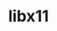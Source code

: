 ---
title: "libx11"
layout: cache
categories: [package, develop-2023-12-03]
meta: {"versions": ["1.8.4"], "compilers": ["gcc@=11.1.0", "gcc@=11.3.0", "gcc@=11.4.0", "gcc@=7.3.1", "gcc@=9.4.0"], "oss": ["amzn2", "ubuntu20.04", "ubuntu22.04"], "platforms": ["linux"], "targets": ["aarch64", "neoverse_n1", "neoverse_v1", "ppc64le", "x86_64_v3"], "stacks": ["aws-isc", "aws-isc-aarch64", "data-vis-sdk", "e4s", "e4s-neoverse_v1", "e4s-power", "e4s-rocm-external", "ml-linux-x86_64-rocm", "root"], "num_specs": 10, "num_specs_by_stack": {"aws-isc-aarch64": 2, "root": 10, "aws-isc": 1, "e4s-neoverse_v1": 1, "e4s-power": 1, "data-vis-sdk": 2, "e4s": 2, "e4s-rocm-external": 1, "ml-linux-x86_64-rocm": 1}}
spec_details: [{"hash": "dygnqe74a6affjnfffocamzej63jbwz5", "compiler": "gcc@=7.3.1", "versions": ["1.8.4"], "os": "amzn2", "platform": "linux", "target": "aarch64", "variants": ["build_system=autotools"], "stacks": ["aws-isc-aarch64", "root"], "size": "-", "tarball": "https://binaries.spack.io/develop-2023-12-03/build_cache/linux-amzn2-aarch64/gcc-7.3.1/libx11-1.8.4/linux-amzn2-aarch64-gcc-7.3.1-libx11-1.8.4-dygnqe74a6affjnfffocamzej63jbwz5.spack"}, {"hash": "i5gztlgvbczhu3o2xktadlw3a4aw224v", "compiler": "gcc@=7.3.1", "versions": ["1.8.4"], "os": "amzn2", "platform": "linux", "target": "neoverse_n1", "variants": ["build_system=autotools"], "stacks": ["aws-isc-aarch64", "root"], "size": "-", "tarball": "https://binaries.spack.io/develop-2023-12-03/build_cache/linux-amzn2-neoverse_n1/gcc-7.3.1/libx11-1.8.4/linux-amzn2-neoverse_n1-gcc-7.3.1-libx11-1.8.4-i5gztlgvbczhu3o2xktadlw3a4aw224v.spack"}, {"hash": "jajuunacyqv3ncm2rabts5izlh3svpli", "compiler": "gcc@=7.3.1", "versions": ["1.8.4"], "os": "amzn2", "platform": "linux", "target": "x86_64_v3", "variants": ["build_system=autotools"], "stacks": ["root", "aws-isc"], "size": "-", "tarball": "https://binaries.spack.io/develop-2023-12-03/build_cache/linux-amzn2-x86_64_v3/gcc-7.3.1/libx11-1.8.4/linux-amzn2-x86_64_v3-gcc-7.3.1-libx11-1.8.4-jajuunacyqv3ncm2rabts5izlh3svpli.spack"}, {"hash": "rhuati73h2qnmaylxjetwqnzme3dyrhu", "compiler": "gcc@=11.4.0", "versions": ["1.8.4"], "os": "ubuntu20.04", "platform": "linux", "target": "neoverse_v1", "variants": ["build_system=autotools"], "stacks": ["e4s-neoverse_v1", "root"], "size": "-", "tarball": "https://binaries.spack.io/develop-2023-12-03/build_cache/linux-ubuntu20.04-neoverse_v1/gcc-11.4.0/libx11-1.8.4/linux-ubuntu20.04-neoverse_v1-gcc-11.4.0-libx11-1.8.4-rhuati73h2qnmaylxjetwqnzme3dyrhu.spack"}, {"hash": "n6usr7k5t7zqne5qjfo5op2tqtbwo5w5", "compiler": "gcc@=9.4.0", "versions": ["1.8.4"], "os": "ubuntu20.04", "platform": "linux", "target": "ppc64le", "variants": ["build_system=autotools"], "stacks": ["e4s-power", "root"], "size": "-", "tarball": "https://binaries.spack.io/develop-2023-12-03/build_cache/linux-ubuntu20.04-ppc64le/gcc-9.4.0/libx11-1.8.4/linux-ubuntu20.04-ppc64le-gcc-9.4.0-libx11-1.8.4-n6usr7k5t7zqne5qjfo5op2tqtbwo5w5.spack"}, {"hash": "ievplmxevxrso54japch7otjhxfcdack", "compiler": "gcc@=11.1.0", "versions": ["1.8.4"], "os": "ubuntu20.04", "platform": "linux", "target": "x86_64_v3", "variants": ["build_system=autotools"], "stacks": ["root", "data-vis-sdk"], "size": "-", "tarball": "https://binaries.spack.io/develop-2023-12-03/build_cache/linux-ubuntu20.04-x86_64_v3/gcc-11.1.0/libx11-1.8.4/linux-ubuntu20.04-x86_64_v3-gcc-11.1.0-libx11-1.8.4-ievplmxevxrso54japch7otjhxfcdack.spack"}, {"hash": "3zsvivwbmncmripco3oyvzqakos56oda", "compiler": "gcc@=11.1.0", "versions": ["1.8.4"], "os": "ubuntu20.04", "platform": "linux", "target": "x86_64_v3", "variants": ["build_system=autotools"], "stacks": ["root", "data-vis-sdk"], "size": "-", "tarball": "https://binaries.spack.io/develop-2023-12-03/build_cache/linux-ubuntu20.04-x86_64_v3/gcc-11.1.0/libx11-1.8.4/linux-ubuntu20.04-x86_64_v3-gcc-11.1.0-libx11-1.8.4-3zsvivwbmncmripco3oyvzqakos56oda.spack"}, {"hash": "3ez2hdhew74ubcvxzv2fep5hsj4hrva7", "compiler": "gcc@=11.4.0", "versions": ["1.8.4"], "os": "ubuntu20.04", "platform": "linux", "target": "x86_64_v3", "variants": ["build_system=autotools"], "stacks": ["e4s", "root", "e4s-rocm-external"], "size": "-", "tarball": "https://binaries.spack.io/develop-2023-12-03/build_cache/linux-ubuntu20.04-x86_64_v3/gcc-11.4.0/libx11-1.8.4/linux-ubuntu20.04-x86_64_v3-gcc-11.4.0-libx11-1.8.4-3ez2hdhew74ubcvxzv2fep5hsj4hrva7.spack"}, {"hash": "eua723hiwdxcrynehhsrlfu4rcr5vmnb", "compiler": "gcc@=11.4.0", "versions": ["1.8.4"], "os": "ubuntu20.04", "platform": "linux", "target": "x86_64_v3", "variants": ["build_system=autotools"], "stacks": ["e4s", "root"], "size": "-", "tarball": "https://binaries.spack.io/develop-2023-12-03/build_cache/linux-ubuntu20.04-x86_64_v3/gcc-11.4.0/libx11-1.8.4/linux-ubuntu20.04-x86_64_v3-gcc-11.4.0-libx11-1.8.4-eua723hiwdxcrynehhsrlfu4rcr5vmnb.spack"}, {"hash": "ejxdhejgvqtgbrzlszdyiyskoinid3pj", "compiler": "gcc@=11.3.0", "versions": ["1.8.4"], "os": "ubuntu22.04", "platform": "linux", "target": "x86_64_v3", "variants": ["build_system=autotools"], "stacks": ["root", "ml-linux-x86_64-rocm"], "size": "-", "tarball": "https://binaries.spack.io/develop-2023-12-03/build_cache/linux-ubuntu22.04-x86_64_v3/gcc-11.3.0/libx11-1.8.4/linux-ubuntu22.04-x86_64_v3-gcc-11.3.0-libx11-1.8.4-ejxdhejgvqtgbrzlszdyiyskoinid3pj.spack"}]
---